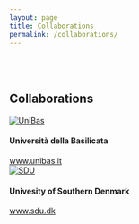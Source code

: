 ```yaml
---
layout: page
title: Collaborations
permalink: /collaborations/
---
```


<div class="partners">
  <h2 class="page-header" style="margin-top: 80px">Collaborations</h2>
  <div class="row">
    <div class="col-sm-6">
      <div class="media">
        <div class="media-left">
          <a href="http://www.unibas.it" target="_blank">
            <img class="media-object" src="{{ "/img/unibas.png" | prepend: site.baseurl }}" alt="UniBas">
          </a>
        </div>
        <div class="media-body">
          <h4 class="media-heading">Universit&agrave; della Basilicata</h4>
          <a href="http://www.unibas.it" target="_blank">www.unibas.it</a>
        </div>
      </div>
    </div>
    <div class="col-sm-6">
      <div class="media">
        <div class="media-left">
          <a href="http://www.sdu.dk" target="_blank">
            <img class="media-object" src="{{ "/img/odense.png" | prepend: site.baseurl }}" alt="SDU">
          </a>
          </div>
        <div class="media-body">
          <h4 class="media-heading">Univesity of Southern Denmark</h4>
          <a href="http://www.sdu.dk" target="_blank">www.sdu.dk</a>
        </div>
      </div>
    </div>
  </div>

</div>
